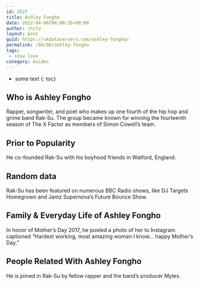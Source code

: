 ```yaml
---
id: 3527
title: Ashley Fongho
date: 2012-04-06T08:00:26+00:00
author: chito
layout: post
guid: https://ukdataservers.com/ashley-fongho/
permalink: /04/06/ashley-fongho
tags:
 - show love
category: Guides
---
```


* some text
{: toc}
          
          
## Who is  Ashley Fongho
                  
                  
                  
Rapper, songwriter, and poet who makes up one fourth of the hip hop and grime band Rak-Su. The group became known for winning the fourteenth season of The X Factor as members of Simon Cowell&#8217;s team.  
                  
                
                
                
## Prior to Popularity 
                  
                  
                  
He co-founded Rak-Su with his boyhood friends in Watford, England. 
                  
                
                
                
## Random data 
                  
                  
                  
Rak-Su has been featured on numerous BBC Radio shows, like DJ Targets Homegrown and Jamz Supernova&#8217;s Future Bounce Show. 
                  
                
                
                
## Family & Everyday Life of Ashley Fongho
                  
                  
                  
In honor of Mother&#8217;s Day 2017, he posted a photo of her to Instagram captioned &#8220;Hardest working, most amazing woman I know&#8230; happy Mother&#8217;s Day.&#8221; 
                  
                
                
                
## People Related With  Ashley Fongho
                  
                  
                  
He is joined in Rak-Su by fellow rapper and the band&#8217;s producer Myles. 
                  
                
              
            
          
          
          
    
    
  
